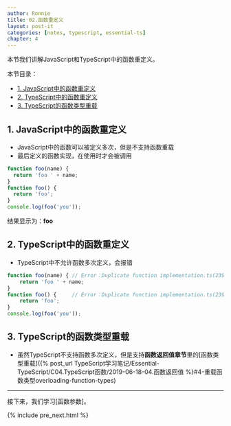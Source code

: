 ```yaml
---
author: Ronnie
title: 02.函数重定义
layout: post-it
categories: [notes, typescript, essential-ts]
chapter: 4
---
```


<!-- # 函数重定义 -->
本节我们讲解JavaScript和TypeScript中的函数重定义。

本节目录：
<!-- TOC -->

- [1. JavaScript中的函数重定义](#1-javascript中的函数重定义)
- [2. TypeScript中的函数重定义](#2-typescript中的函数重定义)
- [3. TypeScript的函数类型重载](#3-typescript的函数类型重载)

<!-- /TOC -->


## 1. JavaScript中的函数重定义
- JavaScript中的函数可以被定义多次，但是不支持函数重载
- 最后定义的函数实现，在使用时才会被调用

```javascript
function foo(name) {
  return 'foo ' + name;
}
function foo() {
  return 'foo';
}
console.log(foo('you'));
```

结果显示为：**foo**

## 2. TypeScript中的函数重定义
- TypeScript中不允许函数多次定义，会报错

```typescript
function foo(name) { // Error：Duplicate function implementation.ts(2393)
    return 'foo ' + name;
}
function foo() {     // Error：Duplicate function implementation.ts(2393)
    return 'foo';
}
console.log(foo('you'));
```

## 3. TypeScript的函数类型重载
- 虽然TypeScript不支持函数多次定义，但是支持**函数返回值章节**里的[函数类型重载]({% post_url TypeScript学习笔记/Essential-TypeScript/C04.TypeScript函数/2019-06-18-04.函数返回值 %}#4-重载函数类型overloading-function-types)

---

接下来，我们学习[函数参数]。

{% include pre_next.html %}
